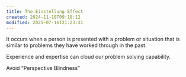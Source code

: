 ```yaml
---
title: The Einstellung Effect
created: 2024-11-18T09:18:12
modified: 2025-07-16T21:23:31
---
```


It occurs when a person is presented with a problem or situation that is similar to problems they have worked through in the past.

Experience and expertise can cloud our problem solving capability.

Avoid “Perspective Blindness”
